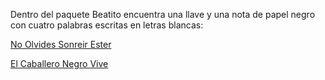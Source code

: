 Dentro del paquete Beatito encuentra una llave y una nota de papel negro con cuatro palabras escritas en letras blancas:

[No Olvides Sonreir Ester](NOSE/NOSE.md)

[El Caballero Negro Vive](caballero/caballero.md)
